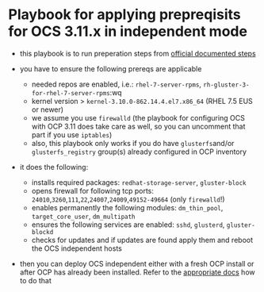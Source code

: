 # Playbook for applying prepreqisits for OCS 3.11.x in independent mode

* this playbook is to run preperation steps from [official documented steps]( https://access.redhat.com/documentation/en-us/red_hat_openshift_container_storage/3.11/html/deployment_guide/chap-documentation-container_ready_storage_independent#CRS_Installing_Red_Hat_Storage_Server_on_Red_Hat_Enterprise_Linux_Layered_Install_independent)

* you have to ensure the following prereqs are applicable
  * needed repos are enabled, i.e.: `rhel-7-server-rpms`, `rh-gluster-3-for-rhel-7-server-rpms`:wq
  * kernel version > `kernel-3.10.0-862.14.4.el7.x86_64` (RHEL 7.5 EUS or newer)
  * we assume you use `firewalld` (the playbook for configuring OCS with OCP 3.11 does take care as well, so you can uncomment that part if you use `iptables`)
  * also, this playbook only works if you do have `glusterfs`and/or `glusterfs_registry` group(s) already configured in OCP inventory

* it does the following:
   * installs required packages: `redhat-storage-server`, `gluster-block`
   * opens firewall for following tcp ports: `24010`,`3260`,`111`,`22`,`24007`,`24009`,`49152-49664` (only `firewalld`!)
   * enables permanently the following modules: `dm_thin_pool`, `target_core_user`, `dm_multipath`
   * ensures the following services are enabled: `sshd`, `glusterd`, `gluster-blockd`
   * checks for updates and if updates are found apply them and reboot the OCS independent hosts

* then you can deploy OCS independent either with a fresh OCP install or after OCP has already been installed. Refer to the [appropriate docs](https://access.redhat.com/documentation/en-us/red_hat_openshift_container_storage/3.11/html/deployment_guide/install-example-basic-external-crs) how to do that
